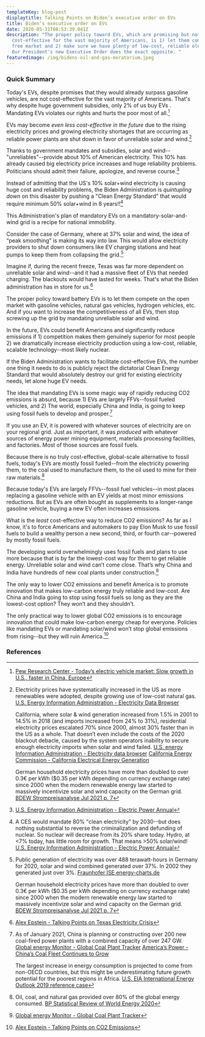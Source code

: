 ```yaml
---
templateKey: blog-post
displaytitle: Talking Points on Biden’s executive order on EVs
title: Biden’s executive order on EVs
date: 2020-05-31T08:53:39.041Z
description: "The proper policy toward EVs, which are promising but not
  cost-effective for the vast majority of Americans, is 1) let them compete on a
  free market and 2) make sure we have plenty of low-cost, reliable electricity.
  Our President's new Executive Order does the exact opposite. "
featuredimage: /img/bidens-oil-and-gas-moratorium.jpeg
---
```

### Quick Summary

Today's EVs, despite promises that they would already surpass gasoline vehicles, are not cost-effective for the vast majority of Americans. That's why despite huge government subsidies, only 2% of us buy EVs . Mandating EVs violates our rights and hurts the poor most of all.[^1]

EVs may become *even less cost-effective in the future* due to the rising electricity prices and growing electricity shortages that are occurring as reliable power plants are shut down in favor of unreliable solar and wind.[^2]

Thanks to government mandates and subsidies, solar and wind--"unreliables"--provide about 10% of American electricity. This 10% has already caused big electricity price increases and huge reliability problems. Politicians should admit their failure, apologize, and reverse course.[^3]

Instead of admitting that the US's 10% solar+wind electricity is causing huge cost and reliability problems, the Biden Administration is *quintupling down* on this disaster by pushing a "Clean Energy Standard" that would require minimum 50% solar+wind in 8 years!![^4]

This Administration's plan of mandatory EVs on a mandatory-solar-and-wind grid is a recipe for national immobility.

Consider the case of Germany, where at 37% solar and wind, the idea of “peak smoothing” is making its way into law. This would allow electricity providers to shut down consumers like EV charging stations and heat pumps to keep them from collapsing the grid.[^5]

Imagine if, during the recent freeze, Texas was far more dependent on unreliable solar and wind--and it had a massive fleet of EVs that needed charging. The blackouts would have lasted for weeks. That's what the Biden administration has in store for us.[^6]


The proper policy toward battery EVs is to let them compete on the open market with gasoline vehicles, natural gas vehicles, hydrogen vehicles, etc. And if you want to increase the competitiveness of all EVs, then stop screwing up the grid by mandating unreliable solar and wind.

In the future, EVs could benefit Americans and significantly reduce emissions if 1) competition makes them genuinely superior for most people 2) we dramatically increase electricity production using a low-cost, reliable, scalable technology--most likely nuclear.

If the Biden Administration wants to facilitate cost-effective EVs, the number one thing it needs to do is publicly reject the dictatorial Clean Energy Standard that would absolutely destroy our grid for existing electricity needs, let alone huge EV needs.

The idea that mandating EVs is some magic way of rapidly reducing CO2 emissions is absurd, because 1) EVs are largely FFVs--fossil fueled vehicles, and 2) The world, especially China and India, is going to keep using fossil fuels to develop and prosper.[^7]

If you use an EV, it is powered with whatever sources of electricity are on your regional grid. Just as important, it was *produced* with whatever sources of energy power mining equipment, materials processing facilities, and factories. Most of those sources are fossil fuels.

Because there is no truly cost-effective, global-scale alternative to fossil fuels, today's EVs are mostly fossil fueled--from the electricity powering them, to the coal used to manufacture them, to the oil used to mine for their raw materials.[^8]

Because today's EVs are largely FFVs--fossil fuel vehicles--in most places replacing a gasoline vehicle with an EV yields at most minor emissions reductions. But as EVs are often bought as supplements to a longer-range gasoline vehicle, buying a new EV often increases emissions.

What is the *least* cost-effective way to reduce CO2 emissions? As far as I know, it's to force Americans and automakers to pay Elon Musk to use fossil fuels to build a wealthy person a new second, third, or fourth car--powered by mostly fossil fuels.

The developing world overwhelmingly uses fossil fuels and plans to use more because that is by far the lowest-cost way for them to get reliable energy. Unreliable solar and wind can’t come close. That’s why China and India have hundreds of new coal plants under construction.[^9]

The only way to lower CO2 emissions and benefit America is to promote innovation that makes low-carbon energy truly reliable and low-cost. Are China and India going to stop using fossil fuels so long as they are the lowest-cost option? They won’t and they shouldn’t.

The only practical way to lower global CO2 emissions is to encourage innovation that could make low-carbon energy cheap for everyone. Policies like mandating EVs or mandating solar/wind won’t stop global emissions from rising--but they will ruin America.[^10]



### References

[^1]: [Pew Research Center - Today’s electric vehicle market: Slow growth in U.S., faster in China, Europe](https://www.pewresearch.org/fact-tank/2021/06/07/todays-electric-vehicle-market-slow-growth-in-u-s-faster-in-china-europe/)

[^2]:
    Electricity prices have systematically increased in the US as more renewables were adopted, despite growing use of low-cost natural gas.
    [U.S. Energy Information Administration - Electricity Data Browser](https://www.eia.gov/electricity/data/browser/#/topic/7?agg=2,0,1&geo=g&freq=M&start=200101&end=202105&ctype=linechart&ltype=pin&rtype=s&maptype=0&rse=0&pin=)

    California, where solar & wind generation increased from 1.5% in 2001 to 14.5% in 2018 (and imports increased from 24% to 31%), residential electricity prices escalated 70% since 2000, almost 30% faster than in the US as a whole. That doesn’t even include the costs of the 2020 blackout debacle, caused by the system operators inability to secure enough electricity imports when solar and wind failed.
    [U.S. energy Information Administration - Electricity data browser](https://www.eia.gov/electricity/data/browser/#/topic/7?agg=0,1&geo=g00000000004&endsec=vg&linechart=ELEC.PRICE.US-ALL.A~ELEC.PRICE.CA-RES.A~ELEC.PRICE.CA-ALL.A~ELEC.PRICE.US-RES.A&columnchart=ELEC.PRICE.US-ALL.A&map=ELEC.PRICE.US-ALL.A&freq=A&start=2001&end=2020&ctype=linechart&ltype=sourcekey&rtype=s&pin=&rse=0&maptype=0)
    [California Energy Commission - California Electrical Energy Generation](https://www.energy.ca.gov/data-reports/energy-almanac/california-electricity-data/california-electrical-energy-generation)

    German household electricity prices have more than doubled to over 0.3€ per kWh ($0.35 per kWh depending on currency exchange rate) since 2000 when the modern renewable energy law started to massively incentivize solar and wind capacity on the German grid.
    [BDEW Strompreisanalyse Jul 2021 p. 7](https://www.bdew.de/service/daten-und-grafiken/bdew-strompreisanalyse/)


[^3]: [U.S. Energy Information Administration - Electric Power Annual](https://www.eia.gov/electricity/annual/)

[^4]:
    A CES would mandate 80% "clean electricity” by 2030--but does nothing substantial to reverse the criminalization and defunding of nuclear. So nuclear will decrease from its 20% share today. Hydro, at <7% today, has little room for growth. That means >50% solar/wind!
    [U.S. Energy Information Administration - Electric Power Annual](https://www.eia.gov/electricity/annual/)

[^5]:
    Public generation of electricity was over 488 terawatt-hours in Germany for 2020, solar and wind combined generated over 37%. In 2002 they generated just over 3%.
    [Fraunhofer ISE energy-charts.de](https://energy-charts.info/charts/energy_pie/chart.htm?l=en&c=DE&year=2020)

    German household electricity prices have more than doubled to over 0.3€ per kWh ($0.35 per kWh depending on currency exchange rate) since 2000 when the modern renewable energy law started to massively incentivize solar and wind capacity on the German grid.
    [BDEW Strompreisanalyse Jul 2021 p. 7](https://www.bdew.de/service/daten-und-grafiken/bdew-strompreisanalyse/)

[^6]: [Alex Epstein - Talking Points on Texas Electricity Crisis](https://energytalkingpoints.com/texas-electricity-crisis/)

[^7]:
    As of January 2021, China is planning or constructing over 200 new coal-fired power plants with a combined capacity of over 247 GW.
    [Global energy Monitor - Global Coal Plant Tracker](https://globalenergymonitor.org/projects/global-coal-plant-tracker/summary-data/)
    [America’s Power - China’s Coal Fleet Continues to Grow](https://www.americaspower.org/chinas-coal-fleet-continues-to-grow/)


    The largest increase in energy consumption is projected to come from non-OECD countries, but this might be underestimating future growth potential for the poorest regions in Africa.
    [U.S. EIA International Energy Outlook 2019 reference case](https://www.eia.gov/outlooks/aeo/data/browser/#/?id=1-IEO2019&region=0-0&cases=Reference&start=2010&end=2050&f=A&linechart=~Reference-d080819.25-1-IEO2019~Reference-d080819.26-1-IEO2019~Reference-d080819.3-1-IEO2019&ctype=linechart&sourcekey=0)

[^8]:
    Oil, coal, and natural gas provided over 80% of the global energy consumed. 
    [BP Statistical Review of World Energy 2020](https://www.bp.com/en/global/corporate/energy-economics/statistical-review-of-world-energy.html)

[^9]: [Global energy Monitor - Global Coal Plant Tracker](https://globalenergymonitor.org/projects/global-coal-plant-tracker/summary-data/)
[^10]: [Alex Epstein - Talking Points on CO2 Emissions](https://energytalkingpoints.com/co2-emissions/)
